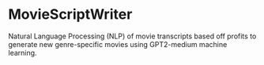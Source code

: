 # MovieScriptWriter
Natural Language Processing (NLP) of movie transcripts based off profits to generate new genre-specific movies using GPT2-medium machine learning.
